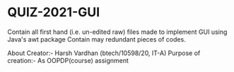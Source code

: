 # QUIZ-2021-GUI
Contain all first hand (i.e. un-edited raw) files made to implement GUI using Java's awt package
Contain may redundant pieces of codes.


About Creator:-
Harsh Vardhan (btech/10598/20, IT-A)
Purpose of creation:-
As OOPDP(course) assignment
